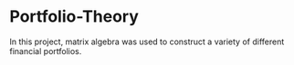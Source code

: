 # Portfolio-Theory
In this project, matrix algebra was used to construct a variety of different financial portfolios.
